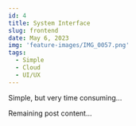 ```yaml
---
id: 4
title: System Interface
slug: frontend
date: May 6, 2023
img: 'feature-images/IMG_0057.png'
tags: 
  - Simple
  - Cloud
  - UI/UX
---
```


Simple, but very time consuming...
<!--more-->

Remaining post content...

